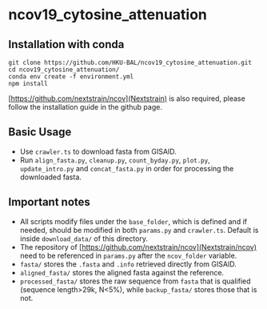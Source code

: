 # ncov19_cytosine_attenuation

## Installation with conda

 ```
 git clone https://github.com/HKU-BAL/ncov19_cytosine_attenuation.git
 cd ncov19_cytosine_attenuation/
 conda env create -f environment.yml
 npm install
 ```
 
 [https://github.com/nextstrain/ncov](Nextstrain) is also required, please follow the installation guide in the github page.

## Basic Usage

 - Use `crawler.ts` to download fasta from GISAID.
 - Run `align_fasta.py`, `cleanup.py`, `count_byday.py`, `plot.py`, `update_intro.py` and `concat_fasta.py` in order for processing the downloaded fasta.

## Important notes

 - All scripts modify files under the `base_folder`, which is defined and if needed, should be modified in both `params.py` and `crawler.ts`. Default is inside `download_data/` of this directory.
 - The repository of [https://github.com/nextstrain/ncov](Nextstrain/ncov) need to be referenced in `params.py` after the `ncov_folder` variable.
 - `fasta/` stores the `.fasta` and `.info` retrieved directly from GISAID.
 - `aligned_fasta/` stores the aligned fasta against the reference.
 - `processed_fasta/` stores the raw sequence from `fasta` that is qualified (sequence length>29k, N<5%), while `backup_fasta/` stores those that is not.
